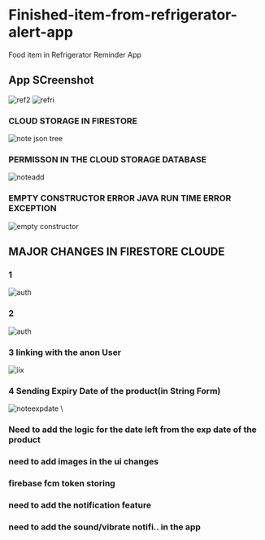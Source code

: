 # Finished-item-from-refrigerator-alert-app
Food item in Refrigerator Reminder App


## App SCreenshot

![ref2](https://user-images.githubusercontent.com/40432616/95011886-bc86ca80-0651-11eb-8b54-b20a08f00532.jpg) ![refri](https://user-images.githubusercontent.com/40432616/95011889-be508e00-0651-11eb-8feb-af1bda161e30.jpg)



### CLOUD STORAGE IN FIRESTORE


![note json tree](https://user-images.githubusercontent.com/40432616/94010909-31414580-fdc4-11ea-93b3-67caadfa3f36.PNG)


### PERMISSON IN THE CLOUD STORAGE DATABASE

![noteadd](https://user-images.githubusercontent.com/40432616/94010913-32727280-fdc4-11ea-9c9f-91d565640cf5.PNG)


### EMPTY CONSTRUCTOR ERROR JAVA RUN TIME ERROR EXCEPTION 


![empty constructor](https://user-images.githubusercontent.com/40432616/94025278-f516e080-fdd5-11ea-84f0-a64cfc115468.PNG)


## MAJOR CHANGES IN FIRESTORE CLOUDE
### 1

![auth](https://user-images.githubusercontent.com/40432616/94114272-bdf01000-fe65-11ea-9539-e6b262e5949d.PNG)

### 2
![auth](https://user-images.githubusercontent.com/40432616/94114847-846bd480-fe66-11ea-9e11-f24cefa7580c.PNG)


### 3 linking with the anon User
![iix](https://user-images.githubusercontent.com/40432616/94190954-6e8ffb00-feca-11ea-8225-fbc084f4bfec.PNG)

### 4 Sending Expiry Date of the product(in String Form)
![noteexpdate](https://user-images.githubusercontent.com/40432616/94778043-1b460d00-03e2-11eb-9728-b2919c67f9a1.PNG)
\
### Need to add the logic for the date left from the exp date of the product
### need to add images in the ui changes
### firebase fcm token storing 
### need to add the notification feature
### need to add the sound/vibrate notifi.. in the app



